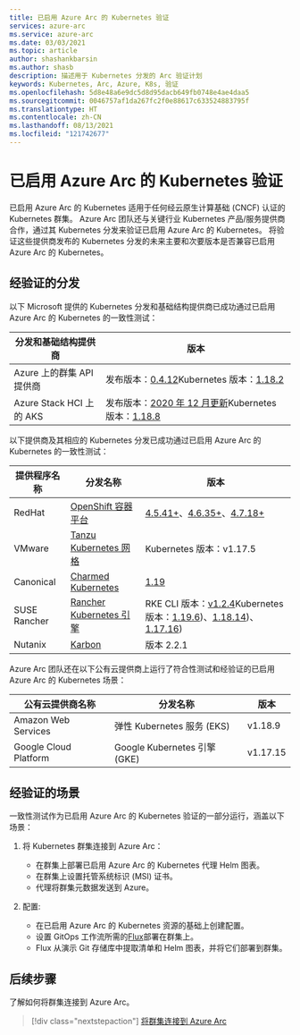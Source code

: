 ```yaml
---
title: 已启用 Azure Arc 的 Kubernetes 验证
services: azure-arc
ms.service: azure-arc
ms.date: 03/03/2021
ms.topic: article
author: shashankbarsin
ms.author: shasb
description: 描述用于 Kubernetes 分发的 Arc 验证计划
keywords: Kubernetes, Arc, Azure, K8s, 验证
ms.openlocfilehash: 5d8e48a6e9dc5d8d95dacb649fb0748e4ae4daa5
ms.sourcegitcommit: 0046757af1da267fc2f0e88617c633524883795f
ms.translationtype: HT
ms.contentlocale: zh-CN
ms.lasthandoff: 08/13/2021
ms.locfileid: "121742677"
---
```

# <a name="azure-arc-enabled-kubernetes-validation"></a>已启用 Azure Arc 的 Kubernetes 验证

已启用 Azure Arc 的 Kubernetes 适用于任何经云原生计算基础 (CNCF) 认证的 Kubernetes 群集。 Azure Arc 团队还与关键行业 Kubernetes 产品/服务提供商合作，通过其 Kubernetes 分发来验证已启用 Azure Arc 的 Kubernetes。 将验证这些提供商发布的 Kubernetes 分发的未来主要和次要版本是否兼容已启用 Azure Arc 的 Kubernetes。

## <a name="validated-distributions"></a>经验证的分发

以下 Microsoft 提供的 Kubernetes 分发和基础结构提供商已成功通过已启用 Azure Arc 的 Kubernetes 的一致性测试：

| 分发和基础结构提供商 | 版本 |
| ---------------------------------------- | ------- |
| Azure 上的群集 API 提供商            | 发布版本：[0.4.12](https://github.com/kubernetes-sigs/cluster-api-provider-azure/releases/tag/v0.4.12)Kubernetes 版本：[1.18.2](https://github.com/kubernetes/kubernetes/releases/tag/v1.18.2) |
| Azure Stack HCI 上的 AKS                   | 发布版本：[2020 年 12 月更新](https://github.com/Azure/aks-hci/releases/tag/AKS-HCI-2012)Kubernetes 版本：[1.18.8](https://github.com/kubernetes/kubernetes/releases/tag/v1.18.8) |

以下提供商及其相应的 Kubernetes 分发已成功通过已启用 Azure Arc 的 Kubernetes 的一致性测试：

| 提供程序名称 | 分发名称 | 版本 |
| ------------ | ----------------- | ------- |
| RedHat       | [OpenShift 容器平台](https://www.openshift.com/products/container-platform) | [4.5.41+](https://docs.openshift.com/container-platform/4.5/release_notes/ocp-4-5-release-notes.html)、[4.6.35+](https://docs.openshift.com/container-platform/4.6/release_notes/ocp-4-6-release-notes.html)、[4.7.18+](https://docs.openshift.com/container-platform/4.7/release_notes/ocp-4-7-release-notes.html) |
| VMware       | [Tanzu Kubernetes 网格](https://tanzu.vmware.com/kubernetes-grid) | Kubernetes 版本：v1.17.5 |
| Canonical    | [Charmed Kubernetes](https://ubuntu.com/kubernetes) | [1.19](https://ubuntu.com/kubernetes/docs/1.19/components) |
| SUSE Rancher      | [Rancher Kubernetes 引擎](https://rancher.com/products/rke/) | RKE CLI 版本：[v1.2.4](https://github.com/rancher/rke/releases/tag/v1.2.4)Kubernetes 版本：[1.19.6](https://github.com/kubernetes/kubernetes/releases/tag/v1.19.6))、[1.18.14](https://github.com/kubernetes/kubernetes/releases/tag/v1.18.14))、[1.17.16](https://github.com/kubernetes/kubernetes/releases/tag/v1.17.16))  |
| Nutanix      | [Karbon](https://www.nutanix.com/products/karbon)    | 版本 2.2.1 |

Azure Arc 团队还在以下公有云提供商上运行了符合性测试和经验证的已启用 Azure Arc 的 Kubernetes 场景：

| 公有云提供商名称 | 分发名称 | 版本 |
| -------------------------- | ----------------- | ------- |
| Amazon Web Services        | 弹性 Kubernetes 服务 (EKS) | v1.18.9  |
| Google Cloud Platform      | Google Kubernetes 引擎 (GKE) | v1.17.15 |

## <a name="scenarios-validated"></a>经验证的场景

一致性测试作为已启用 Azure Arc 的 Kubernetes 验证的一部分运行，涵盖以下场景：

1. 将 Kubernetes 群集连接到 Azure Arc： 
    * 在群集上部署已启用 Azure Arc 的 Kubernetes 代理 Helm 图表。
    * 在群集上设置托管系统标识 (MSI) 证书。
    * 代理将群集元数据发送到 Azure。

2. 配置: 
    * 在已启用 Azure Arc 的 Kubernetes 资源的基础上创建配置。
    * 设置 GitOps 工作流所需的[Flux](https://docs.fluxcd.io/)部署在群集上。
    * Flux 从演示 Git 存储库中提取清单和 Helm 图表，并将它们部署到群集。

## <a name="next-steps"></a>后续步骤

了解如何将群集连接到 Azure Arc。
> [!div class="nextstepaction"]
> [将群集连接到 Azure Arc](./quickstart-connect-cluster.md)

